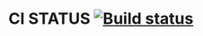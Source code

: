 # CI STATUS [![Build status](https://ci.appveyor.com/api/projects/status/5e1r731rqlb9bdc5?svg=true)](https://ci.appveyor.com/project/MVGIC/postman-echo)
